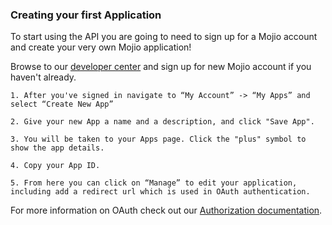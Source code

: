 
### Creating your first Application ###

To start using the API you are going to need to sign up for a Mojio account and create your very own Mojio application!

Browse to our [developer center](https://developer.moj.io/account/signin) and sign up for new Mojio account if you haven't already.

    1. After you've signed in navigate to “My Account” -> “My Apps” and select “Create New App”

    2. Give your new App a name and a description, and click "Save App".

    3. You will be taken to your Apps page. Click the "plus" symbol to show the app details.

    4. Copy your App ID.

    5. From here you can click on “Manage” to edit your application, including add a redirect url which is used in OAuth authentication.

For more information on OAuth check out our [Authorization documentation](../Authorization/template.md).

